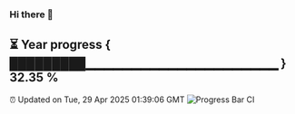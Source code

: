 ### Hi there 👋
⏳ Year progress { █████████▁▁▁▁▁▁▁▁▁▁▁▁▁▁▁▁▁▁▁▁▁ } 32.35 %
---
⏰ Updated on Tue, 29 Apr 2025 01:39:06 GMT
![Progress Bar CI](https://github.com/liununu/liununu/workflows/Progress%20Bar%20CI/badge.svg)
